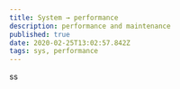 ```yaml
---
title: System → performance
description: performance and maintenance
published: true
date: 2020-02-25T13:02:57.842Z
tags: sys, performance
---
```




ss